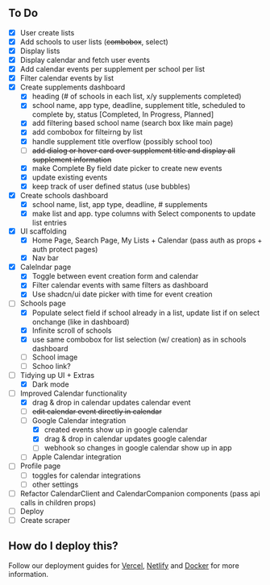 ## To Do

- [x] User create lists
- [x] Add schools to user lists (~~combobox~~, select)
- [x] Display lists
- [x] Display calendar and fetch user events
- [x] Add calendar events per supplement per school per list
- [x] Filter calendar events by list
- [x] Create supplements dashboard
  - [x] heading (# of schools in each list, x/y supplements completed)
  - [x] school name, app type, deadline, supplement title, scheduled to complete by, status [Completed, In Progress, Planned]
  - [x] add filtering based school name (search box like main page)
  - [x] add combobox for filteirng by list
  - [x] handle supplement title overflow (possibly school too)
  - [ ] ~~add dialog or hover card over supplement title and display all supplement information~~
  - [x] make Complete By field date picker to create new events
  - [x] update existing events
  - [x] keep track of user defined status (use bubbles)
- [x] Create schools dashboard
  - [x] school name, list, app type, deadline, # supplements
  - [x] make list and app. type columns with Select components to update list entries
- [x] UI scaffolding
  - [x] Home Page, Search Page, My Lists + Calendar (pass auth as props + auth protect pages)
  - [x] Nav bar
- [x] Calelndar page
  - [x] Toggle between event creation form and calendar
  - [x] Filter calendar events with same filters as dashboard
  - [x] Use shadcn/ui date picker with time for event creation
- [ ] Schools page
  - [x] Populate select field if school already in a list, update list if on select onchange (like in dashboard)
  - [x] Infinite scroll of schools
  - [x] use same combobox for list selection (w/ creation) as in schools dashboard
  - [ ] School image
  - [ ] Schoo link?
- [ ] Tidying up UI + Extras
  - [x] Dark mode
- [ ] Improved Calendar functionality
  - [x] drag & drop in calendar updates calendar event
  - [ ] ~~edit calendar event directly in calendar~~
  - [ ] Google Calendar integration
    - [x] created events show up in google calendar
    - [x] drag & drop in calendar updates google calendar
    - [ ] webhook so changes in google calendar show up in app
  - [ ] Apple Calendar integration
- [ ] Profile page
  - [ ] toggles for calendar integrations
  - [ ] other settings
- [ ] Refactor CalendarClient and CalendarCompanion components (pass api calls in children props)
- [ ] Deploy
- [ ] Create scraper

## How do I deploy this?

Follow our deployment guides for [Vercel](https://create.t3.gg/en/deployment/vercel), [Netlify](https://create.t3.gg/en/deployment/netlify) and [Docker](https://create.t3.gg/en/deployment/docker) for more information.
